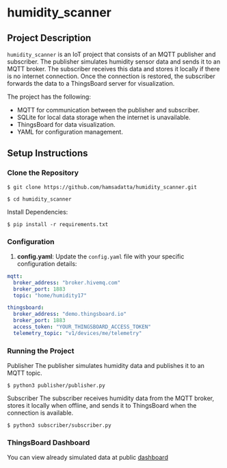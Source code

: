 # humidity_scanner

## Project Description

`humidity_scanner` is an IoT project that consists of an MQTT publisher and subscriber. The publisher simulates humidity sensor data and sends it to an MQTT broker. The subscriber receives this data and stores it locally if there is no internet connection. Once the connection is restored, the subscriber forwards the data to a ThingsBoard server for visualization.

The project has the following:
- MQTT for communication between the publisher and subscriber.
- SQLite for local data storage when the internet is unavailable.
- ThingsBoard for data visualization.
- YAML for configuration management.


## Setup Instructions

### Clone the Repository
```
$ git clone https://github.com/hamsadatta/humidity_scanner.git

$ cd humidity_scanner
```
Install Dependencies:
```
$ pip install -r requirements.txt
```

### Configuration

1. **config.yaml**: Update the `config.yaml` file with your specific configuration details:

```yaml
mqtt:
  broker_address: "broker.hivemq.com"
  broker_port: 1883
  topic: "home/humidity17"

thingsboard:
  broker_address: "demo.thingsboard.io"
  broker_port: 1883
  access_token: "YOUR_THINGSBOARD_ACCESS_TOKEN"
  telemetry_topic: "v1/devices/me/telemetry"
```
### Running the Project
Publisher
The publisher simulates humidity data and publishes it to an MQTT topic.
```
$ python3 publisher/publisher.py
```

Subscriber
The subscriber receives humidity data from the MQTT broker, stores it locally when offline, and sends it to ThingsBoard when the connection is available.
```
$ python3 subscriber/subscriber.py
```
### ThingsBoard Dashboard
You can view already simulated data at public [dashboard](https://demo.thingsboard.io/dashboard/96984070-3180-11ef-91aa-4b5b857befbc?publicId=726749a0-3232-11ef-91aa-4b5b857befbc)
